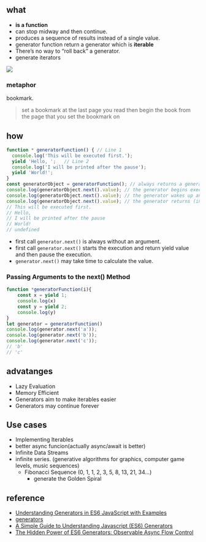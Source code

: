 

## what

-  **is a function** 
- can stop midway and then continue.
- produces a sequence of results instead of a single value.
- generator function return a generator which is **iterable**
- There’s no way to “roll back” a generator. 
- generate iterators

![](https://cdn-images-1.medium.com/max/800/1*7X8rtWOiz5RKENZ_vugmKg.png)

### metaphor

bookmark. 

>  set a bookmark at the last page you read then begin the book from the page that you set the bookmark on

## how

```js
function * generatorFunction() { // Line 1
  console.log('This will be executed first.');
  yield 'Hello, ';   // Line 2
  console.log('I will be printed after the pause');  
  yield 'World!';
}
const generatorObject = generatorFunction(); // always returns a generator object, and it is an iterator object
console.log(generatorObject.next().value); // the generator begins executing
console.log(generatorObject.next().value); // the generator wakes up and begin executing from where it left
console.log(generatorObject.next().value); // the generator returns (instead of yielding) an object { value: undefined, done: true}
// This will be executed first.
// Hello, 
// I will be printed after the pause
// World!
// undefined
```

- first call `generator.next()` is always without an argument. 
- first call `generator.next()` starts the execution and return yield value and then pause the execution.
- `generator.next()` may take time to calculate the value.

### Passing Arguments to the next() Method
```js
function *generatorFunction(i){
    const x = yield 1;
    console.log(x)
    const y = yield 2;
    console.log(y)
}
let generator = generatorFunction()
console.log(generator.next('a'));
console.log(generator.next('b'));
console.log(generator.next('c'));
// 'b'
// 'c'
```



## advatanges

- Lazy Evaluation
- Memory Efficient
- Generators aim to make iterables easier
- Generators may continue forever

## Use cases

- Implementing Iterables
- better async funcion(actually async/await is better)
- Infinite Data Streams
- infinite series. (generative algorithms for graphics, computer game levels, music sequences)
  - Fibonacci Sequence (0, 1, 1, 2, 3, 5, 8, 13, 21, 34…)
    - generate the Golden Spiral

## reference

- [Understanding Generators in ES6 JavaScript with Examples](<https://codeburst.io/understanding-generators-in-es6-javascript-with-examples-6728834016d5>)
- [generators](<https://javascript.info/generators>)
- [A Simple Guide to Understanding Javascript (ES6) Generators](<https://medium.com/dailyjs/a-simple-guide-to-understanding-javascript-es6-generators-d1c350551950>)
- [The Hidden Power of ES6 Generators: Observable Async Flow Control](<https://medium.com/javascript-scene/the-hidden-power-of-es6-generators-observable-async-flow-control-cfa4c7f31435>)